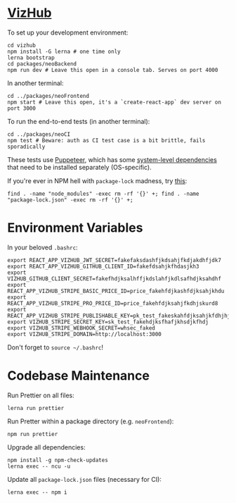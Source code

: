 # [VizHub](https://vizhub.com)

To set up your development environment:

```
cd vizhub
npm install -G lerna # one time only
lerna bootstrap
cd packages/neoBackend
npm run dev # Leave this open in a console tab. Serves on port 4000
```
In another terminal:

```
cd ../packages/neoFrontend
npm start # Leave this open, it's a `create-react-app` dev server on port 3000
```

To run the end-to-end tests (in another terminal):

```
cd ../packages/neoCI
npm test # Beware: auth as CI test case is a bit brittle, fails sporadically
```

These tests use [Puppeteer](https://github.com/puppeteer/puppeteer), which has some [system-level dependencies](https://github.com/puppeteer/puppeteer/blob/master/docs/troubleshooting.md#chrome-headless-doesnt-launch-on-unix) that need to be installed separately (OS-specific).

If you're ever in NPM hell with `package-lock` madness, try [this](https://gist.github.com/cancerberoSgx/1892ada276992f78f488a43b3a430c9b):

```
find . -name "node_modules" -exec rm -rf '{}' +; find . -name "package-lock.json" -exec rm -rf '{}' +; 
```

# Environment Variables

In your beloved `.bashrc`:

```
export REACT_APP_VIZHUB_JWT_SECRET=fakefaksdashfjkdsahjfkdjakdhfjdk7
export REACT_APP_VIZHUB_GITHUB_CLIENT_ID=fakefdsahjkfhdasjkh3
export VIZHUB_GITHUB_CLIENT_SECRET=fakefhdjksalhffjkdslahfjkdlsafhdjksahdhf
export REACT_APP_VIZHUB_STRIPE_BASIC_PRICE_ID=price_fakehfdjkashfdjksahjkhdu
export REACT_APP_VIZHUB_STRIPE_PRO_PRICE_ID=price_fakehfdjksahjfkdhjskurd8
export REACT_APP_VIZHUB_STRIPE_PUBLISHABLE_KEY=pk_test_fakeskahfdjksahjkfdhjhjd
export VIZHUB_STRIPE_SECRET_KEY=sk_test_fakehdjksfhafjkhsdjkfhdj
export VIZHUB_STRIPE_WEBHOOK_SECRET=whsec_faked
export VIZHUB_STRIPE_DOMAIN=http://localhost:3000
```

Don't forget to `source ~/.bashrc`!

# Codebase Maintenance

Run Prettier on all files:

`lerna run prettier`

Run Pretter within a package directory (e.g. `neoFrontend`):

`npm run prettier`

Upgrade all dependencies:

```
npm install -g npm-check-updates
lerna exec -- ncu -u
```

Update all `package-lock.json` files (necessary for CI):

`lerna exec -- npm i`
